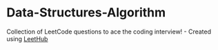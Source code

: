 # Data-Structures-Algorithm
Collection of LeetCode questions to ace the coding interview! - Created using [LeetHub](https://github.com/QasimWani/LeetHub)
